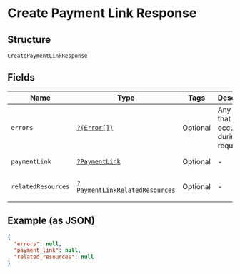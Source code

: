 
# Create Payment Link Response

## Structure

`CreatePaymentLinkResponse`

## Fields

| Name | Type | Tags | Description | Getter | Setter |
|  --- | --- | --- | --- | --- | --- |
| `errors` | [`?(Error[])`](../../doc/models/error.md) | Optional | Any errors that occurred during the request. | getErrors(): ?array | setErrors(?array errors): void |
| `paymentLink` | [`?PaymentLink`](../../doc/models/payment-link.md) | Optional | - | getPaymentLink(): ?PaymentLink | setPaymentLink(?PaymentLink paymentLink): void |
| `relatedResources` | [`?PaymentLinkRelatedResources`](../../doc/models/payment-link-related-resources.md) | Optional | - | getRelatedResources(): ?PaymentLinkRelatedResources | setRelatedResources(?PaymentLinkRelatedResources relatedResources): void |

## Example (as JSON)

```json
{
  "errors": null,
  "payment_link": null,
  "related_resources": null
}
```

